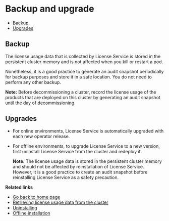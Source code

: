 # Backup and upgrade

* [Backup](#backup)
* [Upgrades](#upgrades)

## Backup

The license usage data that is collected by License Service is stored in the persistent cluster memory and is not affected when you kill or restart a pod.

Nonetheless, it is a good practice to generate an audit snapshot periodically for backup purposes and store it in a safe location. You do not need to perform any other backup.

**Note:** Before decommissioning a cluster, record the license usage of the products that are deployed on this cluster by generating an audit snapshot until the day of decommissioning.

## Upgrades

* For online environments, License Service is automatically upgraded with each new operator release.
* For offline environments, to upgrade License Service to a new version, first uninstall License Service from the cluster and redeploy it.
      
    **Note:** The license usage data is stored in the persistent cluster memory and should not be affected by reinstallation of License Service. However, it is a good practice to create an audit snapshot before reinstalling License Service as a safety precaution. 

<b>Related links</b>

* [Go back to home page](../License_Service_main.md#documentation)
* [Retrieving license usage data from the cluster](Retrieving_data.md)
* [Uninstalling](Uninstalling.md)
* [Offline installation](Install_offline.md)
